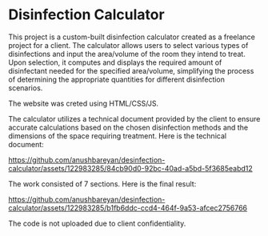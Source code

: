 # Disinfection Calculator

This project is a custom-built disinfection calculator created as a freelance project for a client. The calculator allows users to select various types of disinfections and input the area/volume of the room they intend to treat. Upon selection, it computes and displays the required amount of disinfectant needed for the specified area/volume, simplifying the process of determining the appropriate quantities for different disinfection scenarios.

The website was creted using HTML/CSS/JS. 

The calculator utilizes a technical document provided by the client to ensure accurate calculations based on the chosen disinfection methods and the dimensions of the space requiring treatment. Here is the technical document:

https://github.com/anushbareyan/desinfection-calculator/assets/122983285/84cb90d0-92bc-40ad-a5bd-5f3685eabd12

The work consisted of 7 sections. Here is the final result:

https://github.com/anushbareyan/desinfection-calculator/assets/122983285/b1fb6ddc-ccd4-464f-9a53-afcec2756766

The code is not uploaded due to client confidentiality.

